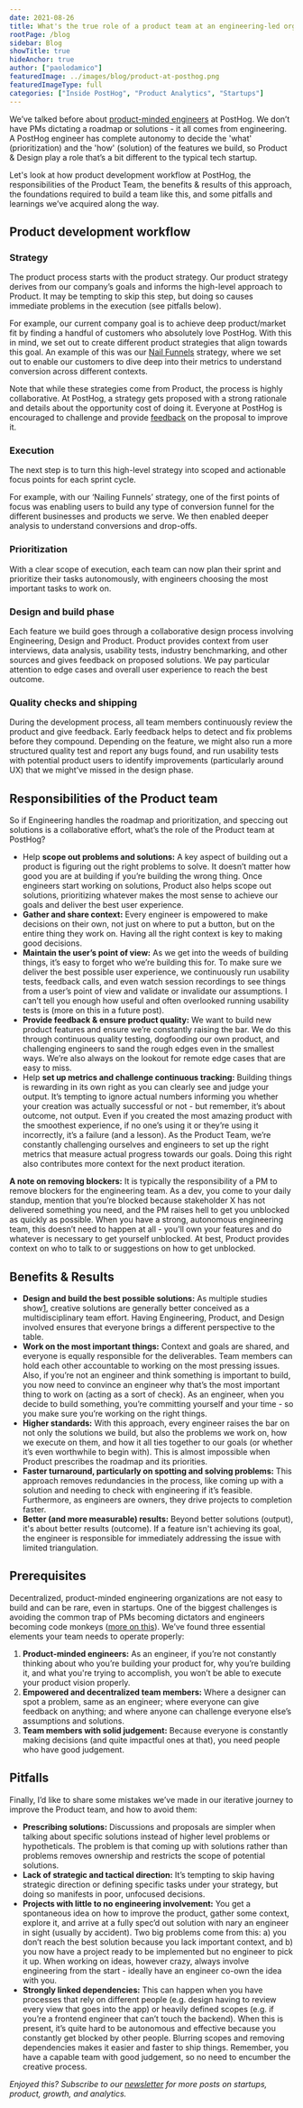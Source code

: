 ```yaml
---
date: 2021-08-26
title: What's the true role of a product team at an engineering-led organization?
rootPage: /blog
sidebar: Blog
showTitle: true
hideAnchor: true
author: ["paolodamico"]
featuredImage: ../images/blog/product-at-posthog.png
featuredImageType: full
categories: ["Inside PostHog", "Product Analytics", "Startups"]
---
```


We’ve talked before about [product-minded engineers](https://posthog.com/blog/turning-engineers-into-product-people) at PostHog. We don’t have PMs dictating a roadmap or solutions - it all comes from engineering. A PostHog engineer has complete autonomy to decide the 'what' (prioritization) and the 'how' (solution) of the features we build, so Product & Design play a role that’s a bit different to the typical tech startup. 

Let's look at how product development workflow at PostHog, the responsibilities of the Product Team, the benefits & results of this approach, the foundations required to build a team like this, and some pitfalls and learnings we’ve acquired along the way.

## Product development workflow

### Strategy 

The product process starts with the product strategy. Our product strategy derives from our company’s goals and informs the high-level approach to Product. It may be tempting to skip this step, but doing so causes immediate problems in the execution (see pitfalls below).

For example, our current company goal is to achieve deep product/market fit by finding a handful of customers who absolutely love PostHog. With this in mind, we set out to create different product strategies that align towards this goal. An example of this was our [Nail Funnels](https://posthog.com/blog/new-vp-nailing-funnels) strategy, where we set out to enable our customers to dive deep into their metrics to understand conversion across different contexts.

Note that while these strategies come from Product, the process is highly collaborative. At PostHog, a strategy gets proposed with a strong rationale and details about the opportunity cost of doing it. Everyone at PostHog is encouraged to challenge and provide [feedback](https://posthog.com/handbook/people/feedback) on the proposal to improve it.

### Execution

The next step is to turn this high-level strategy into scoped and actionable focus points for each sprint cycle.

For example, with our ‘Nailing Funnels’ strategy, one of the first points of focus was enabling users to build any type of conversion funnel for the different businesses and products we serve. We then enabled deeper analysis to understand conversions and drop-offs.

### Prioritization

With a clear scope of execution, each team can now plan their sprint and prioritize their tasks autonomously, with engineers choosing the most important tasks to work on.

### Design and build phase

Each feature we build goes through a collaborative design process involving Engineering, Design and Product. Product provides context from user interviews, data analysis, usability tests, industry benchmarking, and other sources and gives feedback on proposed solutions. We pay particular attention to edge cases and overall user experience to reach the best outcome.

### Quality checks and shipping

During the development process, all team members continuously review the product and give feedback. Early feedback helps to detect and fix problems before they compound. Depending on the feature, we might also run a more structured quality test and report any bugs found, and run usability tests with potential product users to identify improvements (particularly around UX) that we might’ve missed in the design phase.

## Responsibilities of the Product team

So if Engineering handles the roadmap and prioritization, and speccing out solutions is a collaborative effort, what’s the role of the Product team at PostHog?

- Help **scope out problems and solutions:** A key aspect of building out a product is figuring out the right problems to solve. It doesn’t matter how good you are at building if you’re building the wrong thing. Once engineers start working on solutions, Product also helps scope out solutions, prioritizing whatever makes the most sense to achieve our goals and deliver the best user experience.
- **Gather and share context:** Every engineer is empowered to make decisions on their own, not just on where to put a button, but on the entire thing they work on. Having all the right context is key to making good decisions. 
- **Maintain the user’s point of view:** As we get into the weeds of building things, it’s easy to forget who we’re building this for. To make sure we deliver the best possible user experience, we continuously run usability tests, feedback calls, and even watch session recordings to see things from a user’s point of view and validate or invalidate our assumptions. I can’t tell you enough how useful and often overlooked running usability tests is (more on this in a future post).
- **Provide feedback & ensure product quality:** We want to build new product features and ensure we’re constantly raising the bar. We do this through continuous quality testing, dogfooding our own product, and challenging engineers to sand the rough edges even in the smallest ways. We’re also always on the lookout for remote edge cases that are easy to miss.
- Help **set up metrics and challenge continuous tracking:** Building things is rewarding in its own right as you can clearly see and judge your output. It’s tempting to ignore actual numbers informing you whether your creation was actually successful or not - but remember, it’s about outcome, not output. Even if you created the most amazing product with the smoothest experience, if no one’s using it or they’re using it incorrectly, it’s a failure (and a lesson). As the Product Team, we’re constantly challenging ourselves and engineers to set up the right metrics that measure actual progress towards our goals. Doing this right also contributes more context for the next product iteration.

**A note on removing blockers:** It is typically the responsibility of a PM to remove blockers for the engineering team. As a dev, you come to your daily standup, mention that you’re blocked because stakeholder X has not delivered something you need, and the PM raises hell to get you unblocked as quickly as possible. When you have a strong, autonomous engineering team, this doesn’t need to happen at all - you'll own your features and do whatever is necessary to get yourself unblocked. At best, Product provides context on who to talk to or suggestions on how to get unblocked.

## Benefits & Results

- **Design and build the best possible solutions:** As multiple studies show[1](https://dlibrary.stanford.edu/questions/who-produces-better-ideas-individuals-or-teams), creative solutions are generally better conceived as a multidisciplinary team effort. Having Engineering, Product, and Design involved ensures that everyone brings a different perspective to the table.
- **Work on the most important things:** Context and goals are shared, and everyone is equally responsible for the deliverables. Team members can hold each other accountable to working on the most pressing issues. Also, if you’re not an engineer and think something is important to build, you now need to convince an engineer why that’s the most important thing to work on (acting as a sort of check). As an engineer, when you decide to build something, you’re committing yourself and your time - so you make sure you’re working on the right things.
- **Higher standards:** With this approach, every engineer raises the bar on not only the solutions we build, but also the problems we work on, how we execute on them, and how it all ties together to our goals (or whether it’s even worthwhile to begin with). This is almost impossible when Product prescribes the roadmap and its priorities.
- **Faster turnaround, particularly on spotting and solving problems:** This approach removes redundancies in the process, like coming up with a solution and needing to check with engineering if it’s feasible. Furthermore, as engineers are owners, they drive projects to completion faster.
- **Better (and more measurable) results:** Beyond better solutions (output), it's about better results (outcome). If a feature isn't achieving its goal, the engineer is responsible for immediately addressing the issue with limited triangulation.

## Prerequisites
Decentralized, product-minded engineering organizations are not easy to build and can be rare, even in startups. One of the biggest challenges is avoiding the common trap of PMs becoming dictators and engineers becoming code monkeys ([more on this](https://posthog.com/blog/turning-engineers-into-product-people)). We’ve found three essential elements your team needs to operate properly: 

1. **Product-minded engineers:** As an engineer, if you’re not constantly thinking about who you’re building your product for, why you’re building it, and what you're trying to accomplish, you won’t be able to execute your product vision properly.
2. **Empowered and decentralized team members:** Where a designer can spot a problem, same as an engineer; where everyone can give feedback on anything; and where anyone can challenge everyone else’s assumptions and solutions.
3. **Team members with solid judgement:** Because everyone is constantly making decisions (and quite impactful ones at that), you need people who have good judgement.

## Pitfalls

Finally, I’d like to share some mistakes we’ve made in our iterative journey to improve the Product team, and how to avoid them:
- **Prescribing solutions:** Discussions and proposals are simpler when talking about specific solutions instead of higher level problems or hypotheticals. The problem is that coming up with solutions rather than problems removes ownership and restricts the scope of potential solutions.
- **Lack of strategic and tactical direction:** It’s tempting to skip having strategic direction or defining specific tasks under your strategy, but doing so manifests in poor, unfocused decisions. 
- **Projects with little to no engineering involvement:** You get a spontaneous idea on how to improve the product, gather some context, explore it, and arrive at a fully spec’d out solution with nary an engineer in sight (usually by accident). Two big problems come from this: a) you don’t reach the best solution because you lack important context, and b) you now have a project ready to be implemented but no engineer to pick it up. When working on ideas, however crazy, always involve engineering from the start - ideally have an engineer co-own the idea with you. 
- **Strongly linked dependencies:** This can happen when you have processes that rely on different people (e.g. design having to review every view that goes into the app) or heavily defined scopes (e.g. if you’re a frontend engineer that can’t touch the backend). When this is present, it’s quite hard to be autonomous and effective because you constantly get blocked by other people. Blurring scopes and removing dependencies makes it easier and faster to ship things. Remember, you have a capable team with good judgement, so no need to encumber the creative process.

_Enjoyed this? Subscribe to our [newsletter](https://posthog.com/newsletter) for more posts on startups, product, growth, and analytics._


